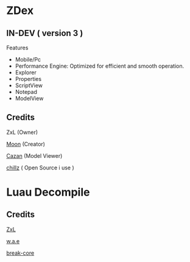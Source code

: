 # ZDex
 ## IN-DEV ( version 3 )
Features
 * Mobile/Pc
 * Performance Engine: Optimized for efficient and smooth operation.
 * Explorer
 * Properties
 * ScriptView
 * Notepad
 * ModelView
## Credits
ZxL (Owner)

[Moon](https://github.com/LorekeeperZinnia/Dex) (Creator)

[Cazan](https://github.com/Cazzanos) (Model Viewer)

[chillz](https://github.com/AZYsGithub/DexPlusPlus) ( Open Source i use )
# Luau Decompile
## Credits
[ZxL](https://github.com/BOXLEGENDARY/LuauDecompile)

[w.a.e](https://github.com/w-a-e/Advanced-Decompiler-V3)

[break-core](https://github.com/break-core/Advanced-Decompiler-V3)
